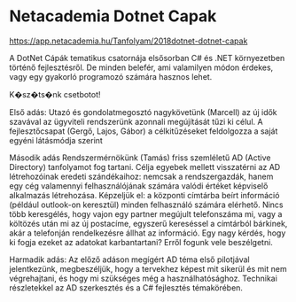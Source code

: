 # Netacademia Dotnet Capak

https://app.netacademia.hu/Tanfolyam/2018dotnet-dotnet-capak

A DotNet Cápák tematikus csatornája elsősorban C# és .NET környezetben történő fejlesztésről. De minden belefér, ami valamilyen módon érdekes, vagy egy gyakorló programozó számára hasznos lehet.

K�sz�ts�nk csetbotot!
 
Első adás: 
Utazó és gondolatmegosztó nagykövetünk (Marcell) az új idők szavával az ügyviteli rendszerünk azonnali megújítását tűzi ki célul.
A fejlesztőcsapat (Gergő, Lajos, Gábor) a célkitűzéseket feldolgozza a saját egyéni látásmódja szerint

Második adás 
Rendszermérnökünk (Tamás) friss szemléletű AD (Active Directory) tanfolyamot fog tartani. Célja egyebek mellett visszatérni az AD létrehozóinak eredeti szándékaihoz: nemcsak a rendszergazdák, hanem egy cég valamennyi felhasználójának számára valódi értéket képviselő alkalmazás létrehozása. Képzeljük el: a központi címtárba beírt információ (például outlook-on keresztül) minden felhasználó számára elérhető. Nincs több keresgélés, hogy vajon egy partner megújult telefonszáma mi, vagy a költözés után mi az új postacíme, egyszerű kereséssel a címtárból bárkinek, akár a telefonján rendelkezésre állhat az információ. Egy nagy kérdés, hogy ki fogja ezeket az adatokat karbantartani? Erről fogunk vele beszélgetni.

Harmadik adás: 
Az előző adáson megígért AD téma első pilotjával jelentkezünk, megbeszéljük, hogy a tervekhez képest mit sikerül és mit nem végrehajtani, és hogy mi szükséges még a használhatósághoz. Technikai részletekkel az AD szerkesztés és a C# fejlesztés témakörében.

